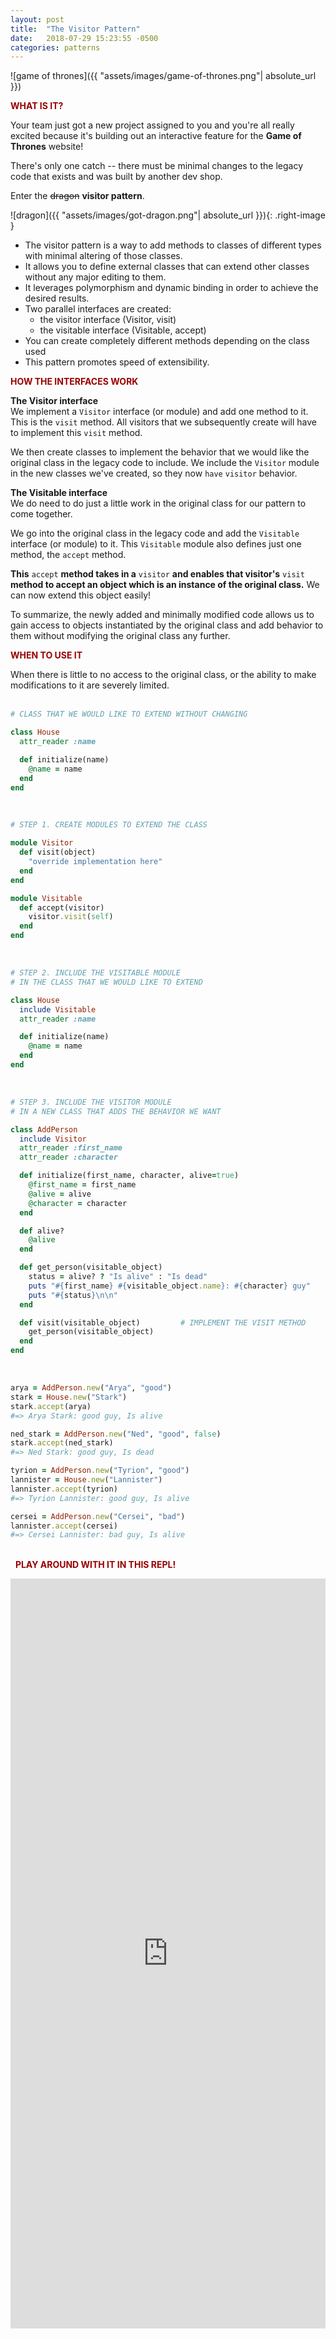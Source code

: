 ```yaml
---
layout: post
title:  "The Visitor Pattern"
date:   2018-07-29 15:23:55 -0500
categories: patterns
---
```

<style type="text/css">
  .right-image {
    float:right;
    margin-left:20px;
  }
</style>

![game of thrones]({{ "assets/images/game-of-thrones.png"| absolute_url }})
&nbsp;  

<strong><span style="color:#900">WHAT IS IT?</span></strong>  

Your team just got a new project assigned to you and you're all really excited because it's building out an interactive feature for the <strong>Game of Thrones</strong> website!  

There's only one catch -- there must be minimal changes to the legacy code that exists and was built by another dev shop.  

Enter the ~~dragon~~ <strong>visitor pattern</strong>.  

![dragon]({{ "assets/images/got-dragon.png"| absolute_url }}){: .right-image }

* The visitor pattern is a way to add methods to classes of different types with minimal altering of those classes.    
* It allows you to define external classes that can extend other classes without any major editing to them.  
* It leverages polymorphism and dynamic binding in order to achieve the desired results.
* Two parallel interfaces are created:
  * the visitor interface (Visitor, visit)     
  * the visitable interface (Visitable, accept)   
* You can create completely different methods depending on the class used
* This pattern promotes speed of extensibility.    

<strong><span style="color:#900">HOW THE INTERFACES WORK</span></strong>  

<strong>The Visitor interface</strong>  
We implement a `Visitor` interface (or module) and add one method to it.  This is the `visit` method.  All visitors that we subsequently create will have to implement this `visit` method.  

We then create classes to implement the behavior that we would like the original class in the legacy code to include.  We include the `Visitor` module in the new classes we've created, so they now `have` `visitor` behavior.   

<strong>The Visitable interface</strong>  
We do need to do just a little work in the original class for our pattern to come together.  

We go into the original class in the legacy code and add the `Visitable` interface (or module) to it.  This `Visitable` module also defines just one method, the `accept` method.  

<strong>This</strong> `accept` <strong>method takes in a</strong> `visitor` <strong>and enables that visitor's</strong> `visit` <strong>method to accept an object which is an instance of the original class.</strong> We can now extend this object easily!  

To summarize, the newly added and minimally modified code allows us to gain access to objects instantiated by the original class and add behavior to them without modifying the original class any further.  

<strong><span style="color:#900">WHEN TO USE IT</span></strong>  

When there is little to no access to the original class, or the ability to make modifications to it are severely limited.  
&nbsp;  
```ruby
# CLASS THAT WE WOULD LIKE TO EXTEND WITHOUT CHANGING  

class House
  attr_reader :name

  def initialize(name)   
    @name = name
  end
end
```
&nbsp;  
```ruby
# STEP 1. CREATE MODULES TO EXTEND THE CLASS

module Visitor
  def visit(object)  
    "override implementation here"
  end  
end

module Visitable
  def accept(visitor)  
    visitor.visit(self)  
  end      
end
```
&nbsp;  
```ruby
# STEP 2. INCLUDE THE VISITABLE MODULE
# IN THE CLASS THAT WE WOULD LIKE TO EXTEND

class House
  include Visitable
  attr_reader :name

  def initialize(name)   
    @name = name
  end
end
```
&nbsp;  
```ruby
# STEP 3. INCLUDE THE VISITOR MODULE
# IN A NEW CLASS THAT ADDS THE BEHAVIOR WE WANT

class AddPerson
  include Visitor
  attr_reader :first_name
  attr_reader :character

  def initialize(first_name, character, alive=true)
    @first_name = first_name
    @alive = alive
    @character = character
  end

  def alive?
    @alive
  end

  def get_person(visitable_object)
    status = alive? ? "Is alive" : "Is dead"
    puts "#{first_name} #{visitable_object.name}: #{character} guy"
    puts "#{status}\n\n"
  end

  def visit(visitable_object)         # IMPLEMENT THE VISIT METHOD
    get_person(visitable_object)
  end
end
```
&nbsp;  
```ruby
arya = AddPerson.new("Arya", "good")
stark = House.new("Stark")
stark.accept(arya)          
#=> Arya Stark: good guy, Is alive

ned_stark = AddPerson.new("Ned", "good", false)
stark.accept(ned_stark)     
#=> Ned Stark: good guy, Is dead

tyrion = AddPerson.new("Tyrion", "good")
lannister = House.new("Lannister")
lannister.accept(tyrion)    
#=> Tyrion Lannister: good guy, Is alive

cersei = AddPerson.new("Cersei", "bad")
lannister.accept(cersei)    
#=> Cersei Lannister: bad guy, Is alive

```  
&nbsp;  
&nbsp;
<strong><span style="color:#900">PLAY AROUND WITH IT IN THIS REPL!</span></strong>
&nbsp;
&nbsp;
<iframe height="1200px" width="100%" src="https://repl.it/@shibani77/SomberDazzlingDownloads?lite=true" scrolling="no" frameborder="no" allowtransparency="true" allowfullscreen="true" sandbox="allow-forms allow-pointer-lock allow-popups allow-same-origin allow-scripts allow-modals"></iframe>
